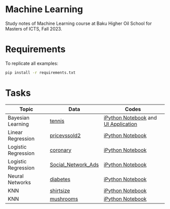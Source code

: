 # Machine Learning 
Study notes of Machine Learning course at Baku Higher Oil School for Masters of ICTS, Fall 2023.

# Requirements
To replicate all examples:
```bash
pip install -r requirements.txt
```

# Tasks
| Topic                | Data | Codes |
| -------------------- | -------------------------------------------------------------------------------------------------------------- | -------------------- |
| Bayesian Learning    | [tennis](https://github.com/hseysen/machine_learning_bhos/blob/main/data/tennis.csv)                           | [iPython Notebook](https://github.com/hseysen/machine_learning_bhos/blob/main/code/tennis.ipynb) and [UI Application](https://github.com/hseysen/machine_learning_bhos/blob/main/code/tennis.py)    |
| Linear Regression    | [pricevssold2](https://github.com/hseysen/machine_learning_bhos/blob/main/data/pricevssold2.csv)               | [iPython Notebook](https://github.com/hseysen/machine_learning_bhos/blob/main/code/Linear%20Regression.ipynb)    |
| Logistic Regression  | [coronary](https://github.com/hseysen/machine_learning_bhos/blob/main/data/coronary.csv)                       | [iPython Notebook](https://github.com/hseysen/machine_learning_bhos/blob/main/code/coronary.ipynb)    |
| Logistic Regression  | [Social_Network_Ads](https://github.com/hseysen/machine_learning_bhos/blob/main/data/Social_Network_Ads.csv)   | [iPython Notebook](https://github.com/hseysen/machine_learning_bhos/blob/main/code/SocialNetwork.ipynb)    |
| Neural Networks      | [diabetes](https://github.com/hseysen/machine_learning_bhos/blob/main/data/diabetes.csv)                       | [iPython Notebook](https://github.com/hseysen/machine_learning_bhos/blob/main/code/diabetes.ipynb)    |
| KNN                  | [shirtsize](https://github.com/hseysen/machine_learning_bhos/blob/main/data/shirtsize.csv)                     | [iPython Notebook](https://github.com/hseysen/machine_learning_bhos/blob/main/code/tshirt.ipynb)    |
| KNN                  | [mushrooms](https://github.com/hseysen/machine_learning_bhos/blob/main/data/mushrooms.csv)                     | [iPython Notebook](https://github.com/hseysen/machine_learning_bhos/blob/main/code/mushrooms.ipynb)    |
